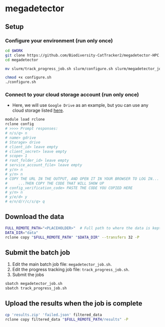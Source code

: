 # megadetector

## Setup

### Configure your environment (run only once)

```sh
cd $WORK
git clone https://github.com/Biodiversity-CatTracker2/megadetector-HPC.git megadetector
cd megadetector

mv slurm/track_progress_job.sh slurm/configure.sh slurm/megadetector_job.sh .

chmod +x configure.sh
./configure.sh
```

### Connect to your cloud storage account (run only once)

- Here, we will use `Google Drive` as an example, but you can use any cloud storage listed [here](https://rclone.org/docs/).

```sh
module load rclone
rclone config
# >>>> Prompt responses:
# n/s/q> n
# name> gdrive
# Storage> drive
# client_id> leave empty
# client_secret> leave empty
# scope> 1
# root_folder_id> leave empty
# service_account_file> leave empty
# y/n> n
# y/n> n
# COPY THE URL IN THE OUTPUT, AND OPEN IT IN YOUR BROWSER TO LOG IN...
#     ...THEN COPY THE CODE THAT WILL SHOW UP
# config_verification_code> PASTE THE CODE YOU COPIED HERE
# y/n> n
# y/e/d> y
# e/n/d/r/c/s/q> q
```

## Download the data

```sh
FULL_REMOTE_PATH="<PLACEHOLDER>"  # Full path to where the data is kept, including the remote entry name
DATA_DIR="data"
rclone copy "$FULL_REMOTE_PATH" "$DATA_DIR" --transfers 32 -P
```

## Submit the batch job

1. Edit the main batch job file: `megadetector_job.sh`.
2. Edit the progress tracking job file: `track_progress_job.sh`.
3. Submit the jobs

```sh
sbatch megadetector_job.sh
sbatch track_progress_job.sh
```

## Upload the results when the job is complete

```sh
cp 'results.zip' 'failed.json' filtered_data
rclone copy filtered_data "$FULL_REMOTE_PATH/results" -P
```
